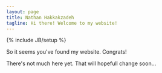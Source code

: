 ```yaml
---
layout: page
title: Nathan Hakkakzadeh
tagline: Hi there! Welcome to my website!
---
```

{% include JB/setup %}

So it seems you've found my website. Congrats!

There's not much here yet. That will hopefull change soon...
